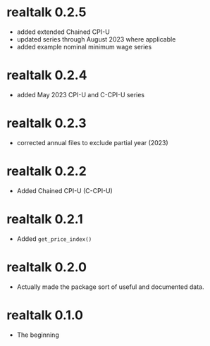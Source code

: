 # realtalk 0.2.5
* added extended Chained CPI-U
* updated series through August 2023 where applicable
* added example nominal minimum wage series

# realtalk 0.2.4
* added May 2023 CPI-U and C-CPI-U series

# realtalk 0.2.3
* corrected annual files to exclude partial year (2023)

# realtalk 0.2.2
* Added Chained CPI-U (C-CPI-U)

# realtalk 0.2.1
* Added `get_price_index()`

# realtalk 0.2.0
* Actually made the package sort of useful and documented data.

# realtalk 0.1.0
* The beginning
